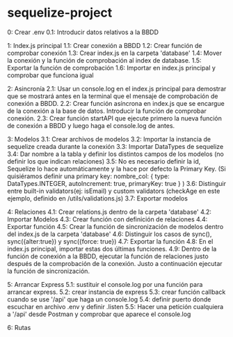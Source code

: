 # sequelize-project

0: Crear .env
  0.1: Introducir datos relativos a la BBDD

1: Index.js principal
1.1: Crear conexión a BBDD
  1.2: Crear función de comprobar conexión
  1.3: Crear index.js en la carpeta 'database'
  1.4: Mover la conexión y la función de comprobación al index de database.
  1.5: Exportar la función de comprobación
  1.6: Importar en index.js principal y comprobar que funciona igual

2: Asincronía
  2.1: Usar un console.log en el index.js principal para demostrar que se mostrará antes en la terminal que el mensaje de comprobación de conexión a BBDD.
  2.2: Crear función asíncrona en index.js que se encargue de la conexión a la base de datos. Introducir la función de comprobar conexión.
  2.3: Crear función startAPI que ejecute primero la nueva función de conexión a BBDD y luego haga el console.log de antes.

3: Modelos
  3.1: Crear archivos de modelos
  3.2: Importar la instancia de sequelize creada durante la conexión
  3.3: Importar DataTypes de sequelize
  3.4: Dar nombre a la tabla y definir los distintos campos de los modelos (no definir los que indican relaciones)
  3.5: No es necesario definir la id, Sequelize lo hace automáticamente y la hace por defecto la Primary Key.
  (Si quisiéramos definir una primary key:
    nombre_col: {
      type: DataTypes.INTEGER,
      autoIncrement: true,
      primaryKey: true
    }
  )
  3.6: Distinguir entre built-in validators(ej: isEmail) y custom validators (checkAge en este ejemplo, definido en /utils/validations.js)
  3.7: Exportar modelos

4: Relaciones
  4.1: Crear relations.js dentro de la carpeta 'database'
  4.2: Importar Modelos
  4.3: Crear función con definición de relaciones
  4.4: Exportar función
  4.5: Crear la función de sincronización de modelos dentro del index.js de la carpeta 'database'
  4.6: Distinguir los casos de sync(), sync({alter:true}) y sync({force: true})
  4.7: Exportar la función
  4.8: En el index.js principal, importar estas dos últimas funciones.
  4.9: Dentro de la función de conexión a la BBDD, ejecutar la función de relaciones justo después de la comprobación de la conexión. Justo a continuación ejecutar la función de sincronización.

5: Arrancar Express
  5.1: sustituir el console.log por una función para arrancar express.
  5.2: crear instancia de express
  5.3: crear función callback cuando se use '/api' que haga un console.log
  5.4: definir puerto donde escuchar en archivo .env y definir .listen
  5.5: Hacer una petición cualquiera a '/api' desde Postman y comprobar que aparece el console.log

6: Rutas
